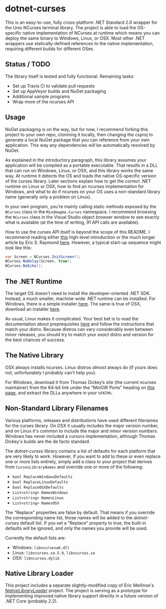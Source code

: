 # dotnet-curses
This is an easy-to-use, fully cross-platform .NET Standard 2.0 wrapper for the Unix NCurses terminal library. The project is able to load the OS-specific native implementation of NCurses at runtime which means you can deploy the same binary to Windows, Linux, or OSX. Most other .NET wrappers use statically-defined references to the native implementation, requiring different builds for different OSes.

## Status / TODO
The library itself is tested and fully functional. Remaining tasks:

- Set up Travis CI to validate pull requests
- Set up AppVeyor builds and NuGet packaging
- Additional sample programs
- Wrap more of the ncurses API

## Usage
NuGet packaging is on the way, but for now, I recommend forking this project to your own repo, clonining it locally, then changing the csproj to generate a local NuGet package that you can reference from your own application. This way any dependencies will be automatically resolved by NuGet.

As explained in the introductory paragraph, this library assumes your application will be compiled as a portable executable. That results in a DLL that can run on Windows, Linux, or OSX, and this library works the same way. At runtime it detects the OS and loads the native OS-specific version of the curses library. Later sections explain how to get the correct .NET runtime on Linux or OSX, how to find an ncurses implementation for Windows, and what to do if ncurses on your OS uses a non-standard library name (generally only a problem on Linux).

In your own program, you're mainly calling static methods exposed by the `NCurses` class in the `Mindmagma.Curses` namespace. I recommend browsing the `NCurses` class in the Visual Studio object browser window to see exactly what is available (at the time of writing, 91 API calls are available).

How to use the curses API itself is beyond the scope of this README. I recommend reading either [this](http://www.ibiblio.org/pub/Linux/docs/HOWTO/other-formats/html_single/NCURSES-Programming-HOWTO.html) high-level introduction or the much longer article by Eric S. Raymond [here](https://invisible-island.net/ncurses/ncurses-intro.html). However, a typical start-up sequence might look like this:

```csharp
var Screen = NCurses.InitScreen();
NCurses.NoDelay(Screen, true);
NCurses.NoEcho();
```

## The .NET Runtime
The target OS doesn't need to install the developer-oriented .NET SDK. Instead, a much smaller, machine-wide .NET runtime can be installed. For Windows, there is a simple installer [here](https://www.microsoft.com/net/download?initial-os=windows). The same is true of OSX, download an installer [here](https://www.microsoft.com/net/download?initial-os=macos).

As usual, Linux makes it complicated. Your best bet is to read the documentation about preprequisites [here](https://docs.microsoft.com/en-us/dotnet/core/linux-prerequisites?tabs=netcore2x) and follow the instructions that match your distro. Because distros can vary considerably even between minor releases, you should try to match your _exact_ distro and version for the best chances of success.

## The Native Library
OSX always installs ncurses. Linux distros _almost_ always do (if yours does not, unfortunately I probably can't help you).

For Windows, download it from Thomas Dickey’s site (the current ncurses maintainer) from the 64-bit link under the "MinGW Ports" heading on [this page](https://invisible-island.net/ncurses/#download_mingw), and extract the DLLs anywhere in your `%PATH%`.

## Non-Standard Library Filenames
Various platforms, releases and distributions have used different filenames for the curses library. On OSX it usually includes the major version number, and on Linux it's common to include the major and minor version numbers. Windows has never included a cursors implementation, although Thomas Dickey's builds are the de facto standard.

The _dotnet-curses_ library contains a list of defaults for each platform that are very likely to work. However, if you want to add to these or even replace one or more lists entirely, simply add a class to your project that derives from `CursesLibraryNames` and override one or more of the following:

- `bool ReplaceWindowsDefaults`
- `bool ReplaceLinuxDefaults`
- `bool ReplaceOSXDefaults`
- `List<string> NamesWindows`
- `List<string> NamesLinux`
- `List<string> NamesOSX`

The "Replace" properties are false by default. That means if you override the corresponding name list, those names will be added to the _dotnet-curses_ default list. If you set a "Replace" property to true, the built-in defaults will be ignored, and only the names you provide will be used.

Currently the default lists are:

- Windows: `libncursesw6.dll`
- Linux: `libncurses.so.5.9`, `libncurses.so`
- OSX: `libncurses.dylib`

## Native Library Loader
This project includes a separate slightly-modified copy of Eric Mellinoe's [_NativeLibraryLoader_](https://github.com/mellinoe/nativelibraryloader/) project. The project is serving as a prototype for implementing improved native library support directly in a future version of .NET Core (probably 2.2).
